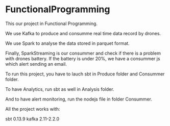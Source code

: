# FunctionalProgramming

This our project in Functional Programming.

We use Kafka to produce and consumme real time data record by drones.

We use Spark to analyse the data stored in parquet format.

Finally, SparkStreaming is our consummer and check if there is a problem with drones battery. If the battery is under 20%, we have a consummer js which alert sending an email.

To run this project, you have to lauch sbt in Produce folder and Consummer folder.

To have Analytics, run sbt as well in Analysis folder.

And to have alert monitoring, run the nodejs file in folder Consummer.

All the project works with:

sbt 0.13.9
kafka 2.11-2.2.0
